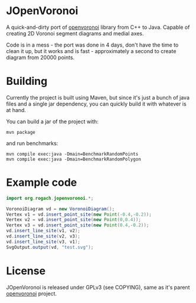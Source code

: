 JOpenVoronoi
============

A quick-and-dirty port of [openvoronoi](https://github.com/aewallin/openvoronoi) library from C++ to Java.
Capable of creating 2D Voronoi segment diagrams and medial axes.

Code is in a mess - the port was done in 4 days, don't have the time to clean it up, but it works and is fast -
approximately a second to create diagram from 20000 points.

Building
========
Currently the project is built using Maven, but since it's just a bunch
of java files and a single jar dependency, you can quickly build it with whatever is at hand.

You can build a jar of the project with:
```
mvn package
```

and run benchmarks:
```
mvn compile exec:java -Dmain=BenchmarkRandomPoints
mvn compile exec:java -Dmain=BenchmarkRandomPolygon
```

Example code
============

```java
import org.rogach.jopenvoronoi.*;

VoronoiDiagram vd = new VoronoiDiagram();
Vertex v1 = vd.insert_point_site(new Point(-0.4,-0.2));
Vertex v2 = vd.insert_point_site(new Point(0,0.4));
Vertex v3 = vd.insert_point_site(new Point(0.4,-0.2));
vd.insert_line_site(v1, v2);
vd.insert_line_site(v2, v3);
vd.insert_line_site(v3, v1);
SvgOutput.output(vd, "test.svg");
```

License
=======
JOpenVoronoi is released under GPLv3 (see COPYING), same as it's parent
 [openvoronoi](https://github.com/aewallin/openvoronoi) project.